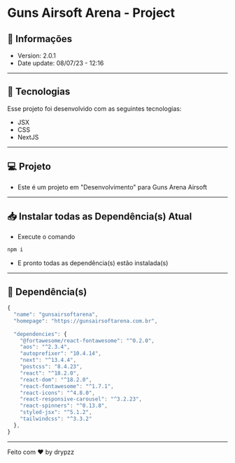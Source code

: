 # Guns Airsoft Arena - Project

## 📰 Informações

- Version: 2.0.1
- Date update: 08/07/23 - 12:16

---

## 🚀 Tecnologias

Esse projeto foi desenvolvido com as seguintes tecnologias:

- JSX
- CSS
- NextJS

---

## 💻 Projeto

- Este é um projeto em "Desenvolvimento" para Guns Arena Airsoft

---

## 📥 Instalar todas as Dependência(s) Atual

- Execute o comando
```cmd
npm i
```
- E pronto todas as dependência(s) estão instalada(s)

---

## 📂 Dependência(s)

```js
{
  "name": "gunsairsoftarena",
  "homepage": "https://gunsairsoftarena.com.br",
    
  "dependencies": {
    "@fortawesome/react-fontawesome": "^0.2.0",
    "aos": "^2.3.4",
    "autoprefixer": "10.4.14",
    "next": "^13.4.4",
    "postcss": "8.4.23",
    "react": "^18.2.0",
    "react-dom": "^18.2.0",
    "react-fontawesome": "^1.7.1",
    "react-icons": "^4.8.0",
    "react-responsive-carousel": "^3.2.23",
    "react-spinners": "^0.13.8",
    "styled-jsx": "^5.1.2",
    "tailwindcss": "^3.3.2"
  },
}
```

---

Feito com ♥ by drypzz
